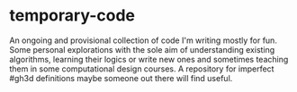 # temporary-code
An ongoing and provisional collection of code I'm writing mostly for fun. Some personal explorations with the sole aim of understanding existing algorithms, learning their logics or write new ones and sometimes teaching them in some computational design courses. A repository for imperfect #gh3d definitions maybe someone out there will find useful.
